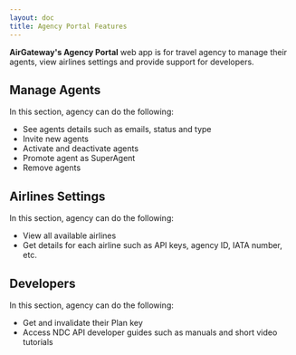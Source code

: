 ```yaml
---
layout: doc
title: Agency Portal Features
---
```


**AirGateway's Agency Portal** web app is for travel agency to manage their agents, view airlines settings and provide support for developers.

## Manage Agents
In this section, agency can do the following:
- See agents details such as emails, status and type
- Invite new agents
- Activate and deactivate agents
- Promote agent as SuperAgent
- Remove agents

## Airlines Settings
In this section, agency can do the following:
- View all available airlines
- Get details for each airline such as API keys, agency ID, IATA number, etc.

## Developers
In this section, agency can do the following:
- Get and invalidate their Plan key
- Access NDC API developer guides such as manuals and short video tutorials
